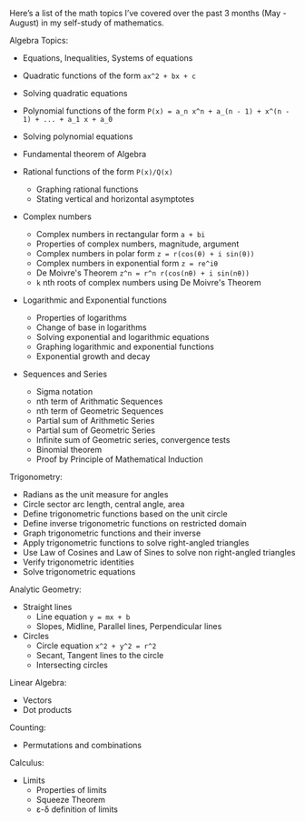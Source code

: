 Here’s a list of the math topics I’ve covered over the past 3 months (May - August) in my self-study of mathematics.

Algebra Topics:
- Equations, Inequalities, Systems of equations
- Quadratic functions of the form `ax^2 + bx + c`
- Solving quadratic equations
- Polynomial functions of the form `P(x) = a_n x^n + a_(n - 1) + x^(n - 1) + ... + a_1 x + a_0`
- Solving polynomial equations
- Fundamental theorem of Algebra
- Rational functions of the form `P(x)/Q(x)`
    - Graphing rational functions
    - Stating vertical and horizontal asymptotes
- Complex numbers
    - Complex numbers in rectangular form `a + bi`
    - Properties of complex numbers, magnitude, argument
    - Complex numbers in polar form `z = r(cos(θ) + i sin(θ))`
    - Complex numbers in exponential form `z = re^iθ`
    - De Moivre's Theorem `z^n = r^n r(cos(nθ) + i sin(nθ))`
    - `k` nth roots of complex numbers using De Moivre's Theorem

- Logarithmic and Exponential functions
    - Properties of logarithms
    - Change of base in logarithms
    - Solving exponential and logarithmic equations
    - Graphing logarithmic and exponential functions
    - Exponential growth and decay
- Sequences and Series
    - Sigma notation
    - nth term of Arithmatic Sequences
    - nth term of Geometric Sequences
    - Partial sum of Arithmetic Series 
    - Partial sum of Geometric Series
    - Infinite sum of Geometric series, convergence tests
    - Binomial theorem
    - Proof by Principle of Mathematical Induction

Trigonometry:
- Radians as the unit measure for angles
- Circle sector arc length, central angle, area 
- Define trigonometric functions based on the unit circle
- Define inverse trigonometric functions on restricted domain
- Graph trigonometric functions and their inverse
- Apply trigonometric functions to solve right-angled triangles
- Use Law of Cosines and Law of Sines to solve non right-angled triangles
- Verify trigonometric identities
- Solve trigonometric equations

Analytic Geometry:
- Straight lines
    - Line equation `y = mx + b`
    - Slopes, Midline, Parallel lines, Perpendicular lines
- Circles
    - Circle equation `x^2 + y^2 = r^2`
    - Secant, Tangent lines to the circle
    - Intersecting circles

Linear Algebra:
- Vectors
- Dot products

Counting:
- Permutations and combinations

Calculus:
- Limits
    - Properties of limits
    - Squeeze Theorem
    - ε-δ definition of limits